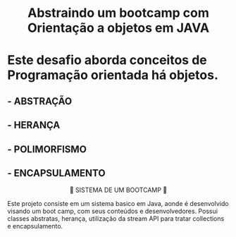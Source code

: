 <h1 align="center"> Abstraindo um bootcamp com Orientação a objetos em JAVA </h1>

#  Este desafio aborda conceitos de Programação orientada há objetos.
## - ABSTRAÇÃO
## - HERANÇA
## - POLIMORFISMO 
## - ENCAPSULAMENTO

<p align="center"> 📜 SISTEMA DE UM BOOTCAMP 📜 </P>
<p> Este projeto consiste em um sistema basico em Java, aonde é desenvolvido visando um boot camp, com seus conteúdos e desenvolvedores. Possui classes abstratas, herança, utilização da stream API para tratar collections e encapsulamento. </p>

